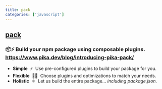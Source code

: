 ```yaml
---
title: pack
categories: ['javascript']
---
```

## [pack](https://github.com/pikapkg/pack)

### 📦⚡️ Build your npm package using composable plugins. https://www.pika.dev/blog/introducing-pika-pack/


- **Simple** &nbsp;⚡️&nbsp; Use pre-configured plugins to build your package for you.
- **Flexible** &nbsp;🏋️‍♀️&nbsp; Choose plugins and optimizations to match your needs.
- **Holistic** &nbsp;⚛️&nbsp; Let us build the entire package... *including package.json.*

